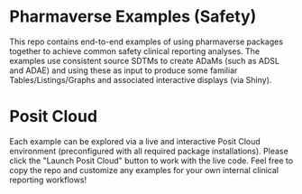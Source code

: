 # Pharmaverse Examples (Safety)
This repo contains end-to-end examples of using pharmaverse packages together to achieve common safety clinical reporting analyses.
The examples use consistent source SDTMs to create ADaMs (such as ADSL and ADAE) and using these as input to produce some familiar
Tables/Listings/Graphs and associated interactive displays (via Shiny).

# Posit Cloud
Each example can be explored via a live and interactive Posit Cloud environment (preconfigured with all required package installations).
Please click the "Launch Posit Cloud" button to work with the live code.
Feel free to copy the repo and customize any examples for your own internal clinical reporting workflows!
